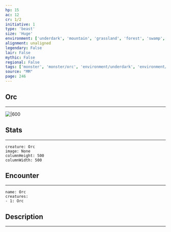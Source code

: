 ```yaml
---
hp: 15
ac: 12
cr: 1/2
initiative: 1
type: 'beast'    
size: 'Huge'
environment: ['underdark', 'mountain', 'grassland', 'forest', 'swamp', 'hill', 'arctic']
alignment: unaligned
legendary: False
lair: False
mythic: False
regional: False
tags: ['monster', 'monster/orc', 'environment/underdark', 'environment/mountain', 'environment/grassland', 'environment/forest', 'environment/swamp', 'environment/hill', 'environment/arctic']
source: "MM"
page: 246
---
```


## Orc
---

![|600](D:/Program%20Files/5e.tools/img/bestiary/MM/Orc.jpg)

## Stats
---

```statblock
creature: Orc
image: None
columnHeight: 500
columnWidth: 500
```

## Encounter
---

```encounter-table
name: Orc
creatures:
- 1: Orc
```

## Description
---




